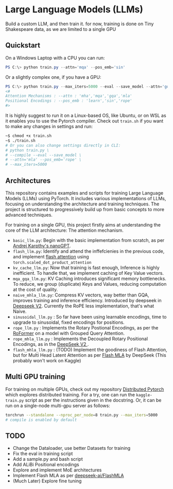 # Large Language Models (LLMs) 

Build a custom LLM, and then train it. for now, training is done on Tiny Shakespeare data, as we are limited to a single GPU

## Quickstart
On a Windows Laptop with a CPU you can run:
```powershell
PS C:\> python train.py --attn='mqa' --pos_emb='sin'
```
Or a slightly complex one, if you have a GPU:
```powershell
PS C:\> python train.py --max_iters=5000 --eval --save_model --attn='gqa' --pos_emb='rope' --n_head=16 --n_kv_heads=4
<#
Attention Mechanisms : --attn : 'mha','mqa','gqa','mla'
Positional Encodings : --pos_emb : 'learn','sin','rope'
#> 
```
It is highly suggest to run it on a Linux-based OS, like Ubuntu, or on WSL as it enables you to use the Pytorch compiler. 
Check out `train.sh` if you want to make any changes in settings and run:
```bash
~$ chmod +x train.sh
~$ ./train.sh
# Or you can also change settings directly in CLI:
# python train.py \
# --compile --eval --save_model \
# --attn='mla' --pos_emb='rope' \
# --max_iters=5000
```

## Architectures
This repository contains examples and scripts for training Large Language Models (LLMs) using PyTorch.
It includes various implementations of LLMs, focusing on understanding the architecture and training techniques.
The project is structured to progressively build up from basic concepts to more advanced techniques.

For training on a single GPU, this project firstly aims at understanding the core of the LLM architecture: The attention mechanism.
  - `basic_llm.py`: Begin with the basic implementation from scratch, as per [Andrej Karpthy's nanoGPT](https://youtu.be/l8pRSuU81PU).
  - `flash_llm.py`: Identify and attend the inffefcienies in the previous code, and implement [flash attention](https://arxiv.org/abs/2205.14135) using `torch.scaled_dot_product_attention`
  - `kv_cache_llm.py`: Now that training is fast enough, Inference is highly inefficient. To handle that, we implement caching of Key Value vectors.
  - `mqa_gqa_llm.py`: KV Caching introduces significant memory bottlenecks. To reduce, we group (duplicate) Keys and Values, reducing computation at the cost of quality.
  - `naive_mhla_llm.py`: Compress KV vectors, way better than GQA, improves training and inference efficiency. Introduced by deepseek in [Deepseek V2](https://arxiv.org/abs/2405.04434). Currently the RoPE less implementation, that's what Naive.
  - `sinusoidal_llm.py` : So far have been using learnable encodings, time to upgrade to sinusoidal, fixed encodings for positions. 
  - `rope_llm.py` : Implements the Rotary Postional Encodings, as per the [RoFormer](https://arxiv.org/pdf/2104.09864v1) on a model with Grouped Query Attention.
  - `rope_mhla_llm.py` : Implements the Decoupled Rotary Positional Encodings, as in the [DeepSeek V2 ](https://arxiv.org/abs/2405.04434).
  - `flash_mhla_llm.py` : (TODO) Implement the goodiness of Flash Attention, but for Multi Head Latent Attention as per [Flash MLA](https://github.com/deepseek-ai/FlashMLA) by DeepSeek (This probably won't work on Kaggle)

## Multi GPU training
For training on multiple GPUs, check out my repository [Distributed Pytorch](https://github.com/Vineet314/Distributed-Pytorch) which explores distributed training.
For a try, one can run the `kaggle-train.py` script as per the instructions given in the docstring. Or, it can be run on a single-node multi-gpu server as follows: 
```bash
torchrun --standalone --nproc_per_node=8 train.py --max_iters=5000
# compile is enabled by default
```
## TODO
- Change the Dataloader, use better Datasets for training
- Fix the eval in training script
- Add a sample.py and bash script
- Add ALiBi Positional encodings
- Explore and implement MoE architectures
- Implement Flash MLA as per [deepseek-ai/FlashMLA](https://github.com/deepseek-ai/FlashMLA)
- (Much Later) Explore fine tuning
